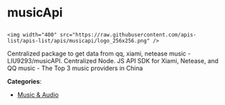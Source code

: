 # musicApi<p align="center">
    <img width="400" src="https://raw.githubusercontent.com/apis-list/apis-list/apis/musicapi/logo_256x256.png" />
</p>

Centralized package to get data from qq, xiami, netease music - LIU9293/musicAPI. Centralized Node. JS API SDK for Xiami, Netease, and QQ music - The Top 3 music providers in China

**Categories**:

- [Music & Audio](https://github/apis-list/apis-list#music-and-audio)





